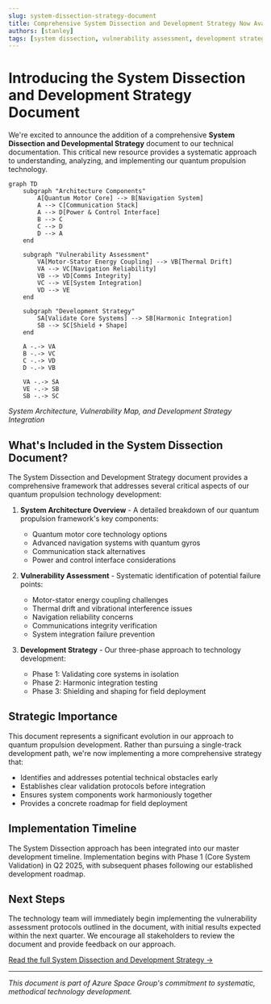 ```yaml
---
slug: system-dissection-strategy-document
title: Comprehensive System Dissection and Development Strategy Now Available
authors: [stanley]
tags: [system dissection, vulnerability assessment, development strategy, quantum motor, implementation]
---
```


# Introducing the System Dissection and Development Strategy Document

We're excited to announce the addition of a comprehensive **System Dissection and Developmental Strategy** document to our technical documentation. This critical new resource provides a systematic approach to understanding, analyzing, and implementing our quantum propulsion technology.

```mermaid
graph TD
    subgraph "Architecture Components"
        A[Quantum Motor Core] --> B[Navigation System]
        A --> C[Communication Stack]
        A --> D[Power & Control Interface]
        B --> C
        C --> D
        D --> A
    end
    
    subgraph "Vulnerability Assessment"
        VA[Motor-Stator Energy Coupling] --> VB[Thermal Drift]
        VA --> VC[Navigation Reliability]
        VB --> VD[Comms Integrity]
        VC --> VE[System Integration]
        VD --> VE
    end
    
    subgraph "Development Strategy"
        SA[Validate Core Systems] --> SB[Harmonic Integration]
        SB --> SC[Shield + Shape]
    end
    
    A -.-> VA
    B -.-> VC
    C -.-> VD
    D -.-> VB
    
    VA -.-> SA
    VE -.-> SB
    SB -.-> SC
```
*System Architecture, Vulnerability Map, and Development Strategy Integration*

<!-- truncate -->

## What's Included in the System Dissection Document?

The System Dissection and Development Strategy document provides a comprehensive framework that addresses several critical aspects of our quantum propulsion technology development:

1. **System Architecture Overview** - A detailed breakdown of our quantum propulsion framework's key components:
   - Quantum motor core technology options
   - Advanced navigation systems with quantum gyros
   - Communication stack alternatives
   - Power and control interface considerations

2. **Vulnerability Assessment** - Systematic identification of potential failure points:
   - Motor-stator energy coupling challenges
   - Thermal drift and vibrational interference issues
   - Navigation reliability concerns
   - Communications integrity verification
   - System integration failure prevention

3. **Development Strategy** - Our three-phase approach to technology development:
   - Phase 1: Validating core systems in isolation
   - Phase 2: Harmonic integration testing
   - Phase 3: Shielding and shaping for field deployment

## Strategic Importance

This document represents a significant evolution in our approach to quantum propulsion development. Rather than pursuing a single-track development path, we're now implementing a more comprehensive strategy that:

- Identifies and addresses potential technical obstacles early
- Establishes clear validation protocols before integration
- Ensures system components work harmoniously together
- Provides a concrete roadmap for field deployment

## Implementation Timeline

The System Dissection approach has been integrated into our master development timeline. Implementation begins with Phase 1 (Core System Validation) in Q2 2025, with subsequent phases following our established development roadmap.

## Next Steps

The technology team will immediately begin implementing the vulnerability assessment protocols outlined in the document, with initial results expected within the next quarter. We encourage all stakeholders to review the document and provide feedback on our approach.

[Read the full System Dissection and Development Strategy →](/docs/core-documentation/system-dissection)

---

*This document is part of Azure Space Group's commitment to systematic, methodical technology development.* 